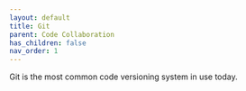 ```yaml
---
layout: default
title: Git
parent: Code Collaboration
has_children: false
nav_order: 1
---
```


Git is the most common code versioning system in use today.
